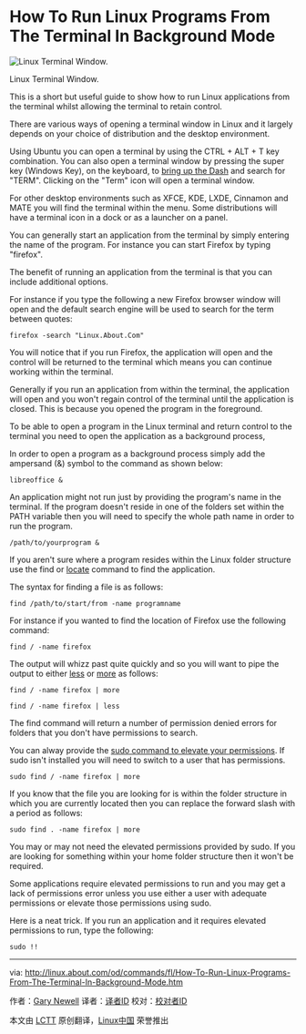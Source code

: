 How To Run Linux Programs From The Terminal In Background Mode
================================================================================
![Linux Terminal Window.](http://0.tqn.com/y/linux/1/W/r/G/1/terminal.JPG)

Linux Terminal Window.

This is a short but useful guide to show how to run Linux applications from the terminal whilst allowing the terminal to retain control. 

There are various ways of opening a terminal window in Linux and it largely depends on your choice of distribution and the desktop environment.

Using Ubuntu you can open a terminal by using the CTRL + ALT + T key combination. You can also open a terminal window by pressing the super key (Windows Key), on the keyboard, to [bring up the Dash][1] and search for "TERM". Clicking on the "Term" icon will open a terminal window.

For other desktop environments such as XFCE, KDE, LXDE, Cinnamon and MATE you will find the terminal within the menu. Some distributions will have a terminal icon in a dock or as a launcher on a panel.

You can generally start an application from the terminal by simply entering the name of the program. For instance you can start Firefox by typing "firefox".

The benefit of running an application from the terminal is that you can include additional options.

For instance if you type the following a new Firefox browser window will open and the default search engine will be used to search for the term between quotes:

    firefox -search "Linux.About.Com"

You will notice that if you run Firefox, the application will open and the control will be returned to the terminal which means you can continue working within the terminal.

Generally if you run an application from within the terminal, the application will open and you won't regain control of the terminal until the application is closed. This is because you opened the program in the foreground.

To be able to open a program in the Linux terminal and return control to the terminal you need to open the application as a background process,

In order to open a program as a background process simply add the ampersand (&) symbol to the command as shown below:

    libreoffice &

An application might not run just by providing the program's name in the terminal. If the program doesn't reside in one of the folders set within the PATH variable then you will need to specify the whole path name in order to run the program.

    /path/to/yourprogram &

If you aren't sure where a program resides within the Linux folder structure use the find or [locate][2] command to find the application.

The syntax for finding a file is as follows:

    find /path/to/start/from -name programname

For instance if you wanted to find the location of Firefox use the following command:

    find / -name firefox

The output will whizz past quite quickly and so you will want to pipe the output to either [less][3] or [more][4] as follows:

    find / -name firefox | more

    find / -name firefox | less

The find command will return a number of permission denied errors for folders that you don't have permissions to search.

You can alway provide the [sudo command to elevate your permissions][5]. If sudo isn't installed you will need to switch to a user that has permissions.

    sudo find / -name firefox | more

If you know that the file you are looking for is within the folder structure in which you are currently located then you can replace the forward slash with a period as follows:

    sudo find . -name firefox | more

You may or may not need the elevated permissions provided by sudo. If you are looking for something within your home folder structure then it won't be required.

Some applications require elevated permissions to run and you may get a lack of permissions error unless you use either a user with adequate permissions or elevate those permissions using sudo.

Here is a neat trick. If you run an application and it requires elevated permissions to run, type the following:

    sudo !!

--------------------------------------------------------------------------------

via: http://linux.about.com/od/commands/fl/How-To-Run-Linux-Programs-From-The-Terminal-In-Background-Mode.htm

作者：[Gary Newell][a]
译者：[译者ID](https://github.com/译者ID)
校对：[校对者ID](https://github.com/校对者ID)

本文由 [LCTT](https://github.com/LCTT/TranslateProject) 原创翻译，[Linux中国](http://linux.cn/) 荣誉推出

[a]:http://linux.about.com/bio/Gary-Newell-132058.htm
[1]:http://linux.about.com/od/howtos/fl/Learn-Ubuntu-The-Unity-Dash.htm
[2]:http://linux.about.com/od/commands/l/blcmdl1_locate.htm
[3]:http://linux.about.com/library/cmd/blcmdl1_less.htm
[4]:http://linux.about.com/library/cmd/blcmdl1_more.htm
[5]:http://linux.about.com/od/commands/l/blcmdl8_sudo.htm
